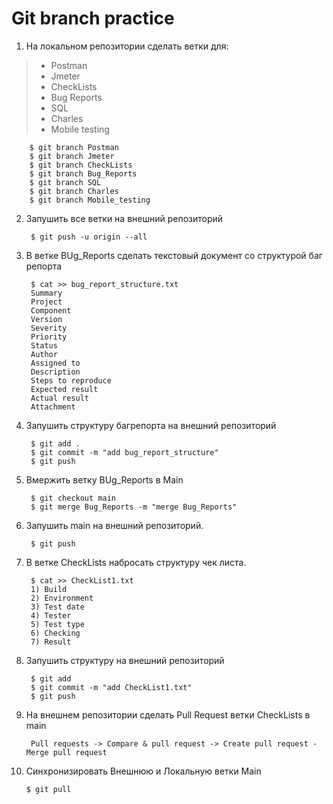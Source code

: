 # Git branch practice

1. На локальном репозитории сделать ветки для:
>- Postman
>- Jmeter
>- CheckLists
>- Bug Reports
>- SQL
>- Charles
>- Mobile testing

        $ git branch Postman
        $ git branch Jmeter
        $ git branch CheckLists
        $ git branch Bug_Reports
        $ git branch SQL
        $ git branch Charles
        $ git branch Mobile_testing

2. Запушить все ветки на внешний репозиторий

        $ git push -u origin --all

3. В ветке BUg_Reports сделать текстовый документ со структурой баг репорта

        $ cat >> bug_report_structure.txt
        Summary
        Project
        Component
        Version
        Severity
        Priority
        Status
        Author
        Assigned to
        Description
        Steps to reproduce
        Expected result
        Actual result
        Attachment

4. Запушить структуру багрепорта на внешний репозиторий

        $ git add .
        $ git commit -m "add bug_report_structure"
        $ git push

5. Вмержить ветку BUg_Reports в Main

        $ git checkout main
        $ git merge Bug_Reports -m "merge Bug_Reports"

6. Запушить main на внешний репозиторий.

        $ git push

7. В ветке CheckLists набросать структуру чек листа.

        $ cat >> CheckList1.txt
        1) Build
        2) Environment
        3) Test date
        4) Tester
        5) Test type
        6) Checking
        7) Result

8. Запушить структуру на внешний репозиторий

        $ git add
        $ git commit -m "add CheckList1.txt"
        $ git push

9. На внешнем репозитории сделать Pull Request ветки CheckLists в main

        Pull requests -> Compare & pull request -> Create pull request - Merge pull request

10. Синхронизировать Внешнюю и Локальную ветки Main

        $ git pull
